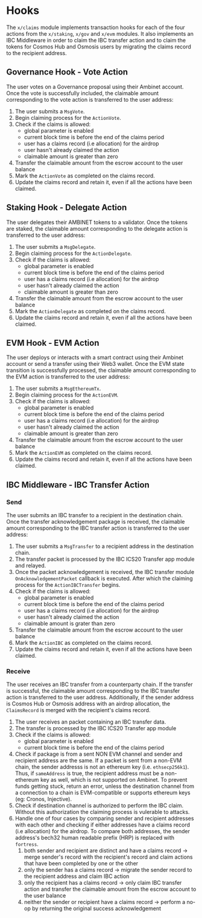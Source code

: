 <!--
order: 4
-->

# Hooks

The `x/claims` module implements transaction hooks for each of the four actions  from the `x/staking`, `x/gov` and  `x/evm` modules. It also implements an IBC Middleware in order to claim the IBC transfer action and to claim the tokens for Cosmos Hub and Osmosis users by migrating the claims record to the recipient address.

## Governance Hook - Vote Action

The user votes on a Governance proposal using their Ambinet account. Once the vote is successfully included, the claimable amount corresponding to the vote action is transferred to the user address:

1. The user submits a `MsgVote`.
2. Begin claiming process for the `ActionVote`.
3. Check if the claims is allowed:
    - global parameter is enabled
    - current block time is before the end of the claims period
    - user has a claims record (i.e allocation) for the airdrop
    - user hasn't already claimed the action
    - claimable amount is greater than zero
3. Transfer the claimable amount from the escrow account to the user balance
4. Mark the `ActionVote` as completed on the claims record.
5. Update the claims record and retain it, even if all the actions have been claimed.

## Staking Hook - Delegate Action

The user delegates their AMBINET tokens to a validator. Once the tokens are staked, the claimable amount corresponding to the delegate action is transferred to the user address:

1. The user submits a `MsgDelegate`.
2. Begin claiming process for the `ActionDelegate`.
3. Check if the claims is allowed:
    - global parameter is enabled
    - current block time is before the end of the claims period
    - user has a claims record (i.e allocation) for the airdrop
    - user hasn't already claimed the action
    - claimable amount is greater than zero
3. Transfer the claimable amount from the escrow account to the user balance
4. Mark the `ActionDelegate` as completed on the claims record.
5. Update the claims record and retain it, even if all the actions have been claimed.

## EVM Hook - EVM Action

The user deploys or interacts with a smart contract using their Ambinet account or send a transfer using their Web3 wallet. Once the EVM state transition is successfully processed, the claimable amount corresponding to the EVM action is transferred to the user address:

1. The user submits a `MsgEthereumTx`.
2. Begin claiming process for the `ActionEVM`.
3. Check if the claims is allowed:
    - global parameter is enabled
    - current block time is before the end of the claims period
    - user has a claims record (i.e allocation) for the airdrop
    - user hasn't already claimed the action
    - claimable amount is greater than zero
3. Transfer the claimable amount from the escrow account to the user balance
4. Mark the `ActionEVM` as completed on the claims record.
5. Update the claims record and retain it, even if all the actions have been claimed.

## IBC Middleware - IBC Transfer Action

### Send

The user submits an IBC transfer to a recipient in the destination chain. Once the transfer acknowledgement package is received, the claimable amount corresponding to the IBC transfer action is transferred to the user address:

1. The user submits a `MsgTransfer` to a recipient address in the destination chain.
2. The transfer packet is processed by the IBC ICS20 Transfer app module and relayed.
3. Once the packet acknowledgement is received, the IBC transfer module `OnAcknowledgementPacket` callback is executed. After which the claiming process for the `ActionIBCTransfer` begins.
5. Check if the claims is allowed:
    - global parameter is enabled
    - current block time is before the end of the claims period
    - user has a claims record (i.e allocation) for the airdrop
    - user hasn't already claimed the action
    - claimable amount is grater than zero
6. Transfer the claimable amount from the escrow account to the user balance
7. Mark the `ActionIBC` as completed on the claims record.
8. Update the claims record and retain it, even if all the actions have been claimed.

### Receive

The user receives an IBC transfer from a counterparty chain. If the transfer is successful, the claimable amount corresponding to the IBC transfer action is transferred to the user address. Additionally, if the sender address is Cosmos Hub or Osmosis address with an airdrop allocation, the `ClaimsRecord` is merged with the recipient's claims record.

1. The user receives an packet containing an IBC transfer data.
2. The transfer is processed by the IBC ICS20 Transfer app module
4. Check if the claims is allowed:
   - global parameter is enabled
   - current block time is before the end of the claims period
5. Check if package is from a sent NON EVM channel and sender and recipient
	address are the same. If a packet is sent from a non-EVM chain, the sender
	addresss is not an ethereum key (i.e. `ethsecp256k1`). Thus, if
	`sameAddress` is true, the recipient address must be a non-ethereum key as
	well, which is not supported on Ambinet. To prevent funds getting stuck,
	return an error, unless the destination channel from a connection to a chain
	is EVM-compatible or supports ethereum keys (eg: Cronos, Injective).
6. Check if destination channel is authorized to perform the IBC claim. Without this authorization the claiming process is vulerable to attacks.
7. Handle one of four cases by comparing sender and recipient addresses with each other and checking if either addresses have a claims record (i.e allocation) for the airdrop. To compare both addresses, the sender address's bech32 human readable prefix (HRP) is replaced with `fortress`.
   1. both sender and recipient are distinct and have a claims record -> merge sender's record with the recipient's record and claim actions that have been completed by one or the other
   2. only the sender has a claims record -> migrate the sender record to the recipient address and claim IBC action
   3. only the recipient has a claims record -> only claim IBC transfer action and transfer the claimable amount from the escrow account to the user balance
   4. neither the sender or recipient have a claims record -> perform a no-op by returning the original success acknowledgement
